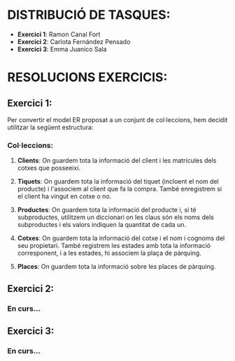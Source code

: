 # DISTRIBUCIÓ DE TASQUES:

- **Exercici 1**: Ramon Canal Fort
- **Exercici 2**: Carlota Fernández Pensado
- **Exercici 3**: Emma Juanico Sala

# RESOLUCIONS EXERCICIS:

## Exercici 1:

Per convertir el model ER proposat a un conjunt de col·leccions, hem decidit utilitzar la següent estructura:

### Col·leccions:

1. **Clients**: On guardem tota la informació del client i les matrícules dels cotxes que posseeixi.

2. **Tiquets**: On guardem tota la informació del tiquet (incloent el nom del producte) i l'associem al client que fa la compra. També enregistrem si el client ha vingut en cotxe o no.

3. **Productes**: On guardem tota la informació del producte i, si té subproductes, utilitzem un diccionari on les claus són els noms dels subproductes i els valors indiquen la quantitat de cada un.

4. **Cotxes**: On guardem tota la informació del cotxe i el nom i cognoms del seu propietari. També registrem les estades amb tota la informació corresponent, i a les estades, hi associem la plaça de pàrquing.

5. **Places**: On guardem tota la informació sobre les places de pàrquing.

## Exercici 2:

### En curs...

## Exercici 3:

### En curs...

